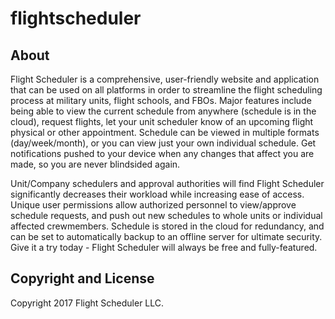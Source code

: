 # flightscheduler

## About

Flight Scheduler is a comprehensive, user-friendly website and application that can be used on all platforms in order to streamline the flight scheduling process at military units, flight schools, and FBOs. Major features include being able to view the current schedule from anywhere (schedule is in the cloud), request flights, let your unit scheduler know of an upcoming flight physical or other appointment. Schedule can be viewed in multiple formats (day/week/month), or you can view just your own individual schedule. Get notifications pushed to your device when any changes that affect you are made, so you are never blindsided again.

Unit/Company schedulers and approval authorities will find Flight Scheduler significantly decreases their workload while increasing ease of access. Unique user permissions allow authorized personnel to view/approve schedule requests, and push out new schedules to whole units or individual affected crewmembers. Schedule is stored in the cloud for redundancy, and can be set to automatically backup to an offline server for ultimate security. Give it a try today - Flight Scheduler will always be free and fully-featured.

## Copyright and License

Copyright 2017 Flight Scheduler LLC. 
